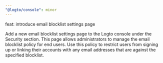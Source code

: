 ```yaml
---
"@logto/console": minor
---
```


feat: introduce email blocklist settings page

Add a new email blocklist settings page to the Logto console under the Security section. This page allows administrators to manage the email blocklist policy for end users. Use this policy to restrict users from signing up or linking their accounts with any email addresses that are against the specified blocklist.
